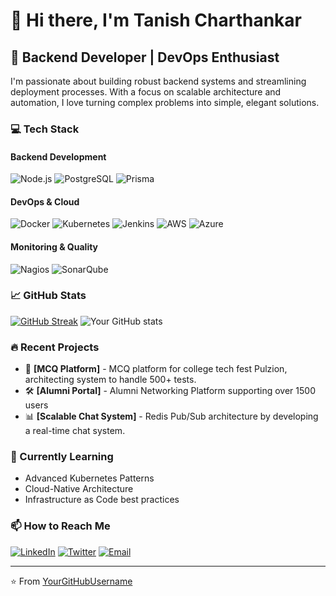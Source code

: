 # 👋 Hi there, I'm Tanish Charthankar

## 🚀 Backend Developer | DevOps Enthusiast

I'm passionate about building robust backend systems and streamlining deployment processes. With a focus on scalable architecture and automation, I love turning complex problems into simple, elegant solutions.

### 💻 Tech Stack

#### Backend Development
![Node.js](https://img.shields.io/badge/-Node.js-339933?style=flat-square&logo=node.js&logoColor=white)
![PostgreSQL](https://img.shields.io/badge/-PostgreSQL-336791?style=flat-square&logo=postgresql&logoColor=white)
![Prisma](https://img.shields.io/badge/-Prisma-2D3748?style=flat-square&logo=prisma&logoColor=white)

#### DevOps & Cloud
![Docker](https://img.shields.io/badge/-Docker-2496ED?style=flat-square&logo=docker&logoColor=white)
![Kubernetes](https://img.shields.io/badge/-Kubernetes-326CE5?style=flat-square&logo=kubernetes&logoColor=white)
![Jenkins](https://img.shields.io/badge/-Jenkins-D24939?style=flat-square&logo=jenkins&logoColor=white)
![AWS](https://img.shields.io/badge/-AWS-232F3E?style=flat-square&logo=amazon-aws&logoColor=white)
![Azure](https://img.shields.io/badge/-Azure-0089D6?style=flat-square&logo=microsoft-azure&logoColor=white)

#### Monitoring & Quality
![Nagios](https://img.shields.io/badge/-Nagios-EE0000?style=flat-square&logo=nagios&logoColor=white)
![SonarQube](https://img.shields.io/badge/-SonarQube-4E9BCD?style=flat-square&logo=sonarqube&logoColor=white)

### 📈 GitHub Stats
<a href="https://git.io/streak-stats"><img src="https://streak-stats.demolab.com?user=hepingwizard&theme=dark" alt="GitHub Streak" /></a>
![Your GitHub stats](https://github-readme-stats.vercel.app/api?username=helpingwizard&show_icons=true&theme=dracula)

### 🔥 Recent Projects

- 🚀 **[MCQ Platform]** - MCQ platform for college tech fest Pulzion, architecting system to handle 500+ tests.
- 🛠️ **[Alumni Portal]** - Alumni Networking Platform supporting over 1500 users
- 📊 **[Scalable Chat System]** - Redis Pub/Sub architecture by developing a real-time chat system.

### 🌱 Currently Learning

- Advanced Kubernetes Patterns
- Cloud-Native Architecture
- Infrastructure as Code best practices

### 📫 How to Reach Me

[![LinkedIn](https://img.shields.io/badge/-LinkedIn-0077B5?style=flat-square&logo=linkedin&logoColor=white)](https://www.linkedin.com/in/tanish-charthankar-654942257/)
[![Twitter](https://img.shields.io/badge/-Twitter-1DA1F2?style=flat-square&logo=twitter&logoColor=white)](https://x.com/Tanish12071)
[![Email](https://img.shields.io/badge/-Email-D14836?style=flat-square&logo=gmail&logoColor=white)](mailto:vctanish7@gmail.com)

---
⭐️ From [YourGitHubUsername](https://github.com/helpingwizard)
